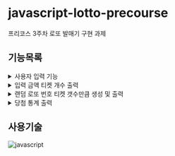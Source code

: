# javascript-lotto-precourse

프리코스 3주차 로또 발매기 구현 과제

## 기능목록

<details>
<summary>사용자 입력 기능</summary>

###### 예외 상황

-   입력이 숫자가 아닐 경우
-   입력 금액이 0 이하일 경우

---

</details>

<details>
<summary>입력 금액 티켓 개수 출력</summary>

###### 예외 상황

-   입력 금액이 1,000원의 배수가 아닐 경우

---

</details>

<details>
<summary>랜덤 로또 번호 티켓 갯수만큼 생성 및 출력</summary>

###### 예외 상황

-   로또 번호가 중복될 경우

---

</details>

<details>
<summary>당첨 통계 출력</summary>

###### 예외 상황

-   입력된 당첨 번호가 6개가 아닐 경우
-   입력된 당첨 번호에 중복된 숫자가 있을 경우
-   보너스 번호가 유효하지 않을 경우
-   보너스 번호가 당첨 번호에 포함될 경우

---

</details>

## 사용기술

<img alt="javascript" src ="https://img.shields.io/badge/javascript-F7DF1E.svg?&style=for-the-badge&logo=javascript&logoColor=white"/>
